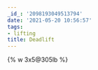 ```yaml
---
_id_: '2098193049513794'
date: '2021-05-20 10:56:57'
tags:
- lifting
title: Deadlift
---
```


{% w 3x5@305lb %}
